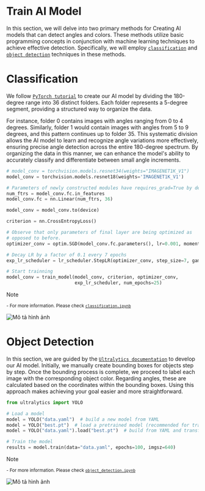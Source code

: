 # Train AI Model

In this section, we will delve into two primary methods for Creating AI models that can detect angles and colors. These methods utilize basic programming concepts in conjunction with machine learning techniques to achieve effective detection. Specifically, we will employ [`classification`](https://github.com/leehoanzu/angle-detection/blob/main/train/classification.ipynb) and [`object detection`](https://github.com/leehoanzu/angle-detection/blob/main/train/object_detection.ipynb) techniques in these methods.

# Classification

We follow [`PyTorch tutorial`](https://pytorch.org/tutorials/beginner/basics/quickstart_tutorial.html#creating-models) to create our AI model by dividing the 180-degree range into 36 distinct folders. Each folder represents a 5-degree segment, providing a structured way to organize the data. 

For instance, folder 0 contains images with angles ranging from 0 to 4 degrees. Similarly, folder 1 would contain images with angles from 5 to 9 degrees, and this pattern continues up to folder 35. This systematic division allows the AI model to learn and recognize angle variations more effectively, ensuring precise angle detection across the entire 180-degree spectrum. By organizing the data in this manner, we can enhance the model's ability to accurately classify and differentiate between small angle increments.

```python
# model_conv = torchvision.models.resnet34(weights="IMAGENET1K_V1")
model_conv = torchvision.models.resnet18(weights='IMAGENET1K_V1')

# Parameters of newly constructed modules have requires_grad=True by default
num_ftrs = model_conv.fc.in_features
model_conv.fc = nn.Linear(num_ftrs, 36)

model_conv = model_conv.to(device)

criterion = nn.CrossEntropyLoss()

# Observe that only parameters of final layer are being optimized as
# opposed to before.
optimizer_conv = optim.SGD(model_conv.fc.parameters(), lr=0.001, momentum=0.9)

# Decay LR by a factor of 0.1 every 7 epochs
exp_lr_scheduler = lr_scheduler.StepLR(optimizer_conv, step_size=7, gamma=0.1)

# Start trainning
model_conv = train_model(model_conv, criterion, optimizer_conv,
                         exp_lr_scheduler, num_epochs=25)
```
> [!NOTE]  
> <sup>- For more information. Please check [`classification.ipynb`](https://github.com/leehoanzu/angle-detection/blob/main/train/classification.ipynb)</sup>

![Mô tả hình ảnh](đường_dẫn_đến_ảnh)

# Object Detection

In this section, we are guided by the [`Ultralytics documentation`](https://docs.ultralytics.com/tasks/obb/) to develop our AI model. Initially, we manually create bounding boxes for objects step by step. Once the bounding process is complete, we proceed to label each image with the corresponding object color. Regarding angles, these are calculated based on the coordinates within the bounding boxes. 
Using this approach makes achieving your goal easier and more straightforward.

```python
from ultralytics import YOLO

# Load a model
model = YOLO("data.yaml")  # build a new model from YAML
model = YOLO("best.pt")  # load a pretrained model (recommended for training)
model = YOLO("data.yaml").load("best.pt")  # build from YAML and transfer weights

# Train the model
results = model.train(data="data.yaml", epochs=100, imgsz=640)
```
> [!NOTE]  
> <sup>- For more information. Please check [`object_detection.ipynb`](https://github.com/leehoanzu/angle-detection/blob/main/train/object_detection.ipynb)</sup>

![Mô tả hình ảnh](đường_dẫn_đến_ảnh)